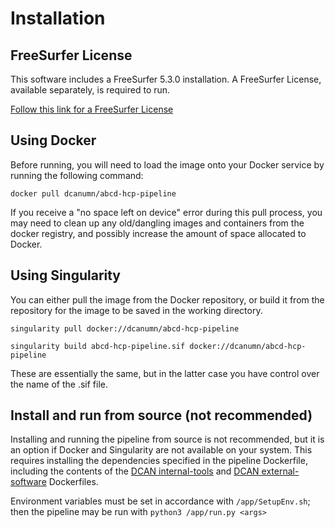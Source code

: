 # Installation

## FreeSurfer License

This software includes a FreeSurfer 5.3.0 installation. A FreeSurfer License, available separately, is required to run.

[Follow this link for a FreeSurfer License](https://surfer.nmr.mgh.harvard.edu/fswiki/License)

## Using Docker

Before running, you will need to load the image onto your Docker service by running the following command:

`docker pull dcanumn/abcd-hcp-pipeline`

If you receive a "no space left on device" error during this pull process, you may need to clean up any old/dangling images and containers from the docker registry, and possibly increase the amount of space allocated to Docker. 

## Using Singularity 

You can either pull the image from the Docker repository, or build it from the repository for the image to be saved in the working directory.

`singularity pull docker://dcanumn/abcd-hcp-pipeline`

`singularity build abcd-hcp-pipeline.sif docker://dcanumn/abcd-hcp-pipeline`

These are essentially the same, but in the latter case you have control over the name of the .sif file. 

## Install and run from source (not recommended)

Installing and running the pipeline from source is not recommended, but it is an option if Docker and Singularity are not available on your system. This requires installing the dependencies specified in the pipeline Dockerfile, including the contents of the [DCAN internal-tools](https://github.com/DCAN-Labs/internal-tools) and [DCAN external-software](https://github.com/DCAN-Labs/external-software) Dockerfiles.

Environment variables must be set in accordance with `/app/SetupEnv.sh`; then the pipeline may be run with `python3 /app/run.py <args>`

